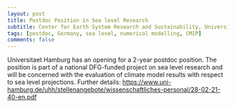 ```yaml
---
layout: post
title: Postdoc Position in Sea level Research
subtitle: Center for Earth System Research and Sustainability, Universitaet Hamburg, Hamburg, Germany
tags: [postdoc, Germany, sea level, numerical modelling, CMIP]
comments: false
---
```


Universitaet Hamburg has an opening for a 2-year postdoc position. The position is part of a national DFG-funded project on sea level research and will be concerned with the evaluation of climate model results with respect to sea level projections. Further details:
<https://www.uni-hamburg.de/uhh/stellenangebote/wissenschaftliches-personal/28-02-21-40-en.pdf>
